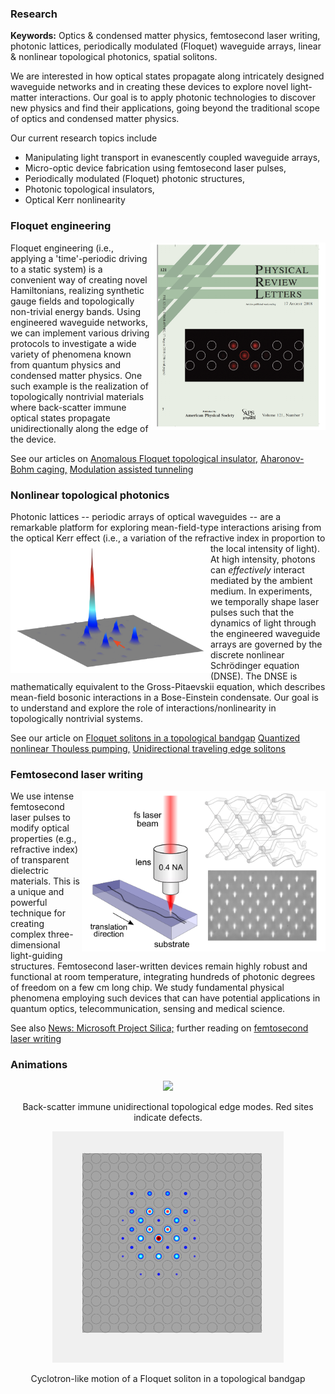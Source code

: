 ### Research

**Keywords:** Optics & condensed matter physics, femtosecond laser writing, photonic lattices,
periodically modulated (Floquet) waveguide arrays, linear & nonlinear topological photonics, spatial solitons.

We are interested in how optical states propagate along intricately designed waveguide networks and in creating these devices to explore novel light-matter interactions. Our goal is to apply photonic technologies to discover new physics and find their applications, going beyond the traditional scope of 
optics and condensed matter physics. <br />

Our current research topics include <br />
   - Manipulating light transport in evanescently coupled waveguide arrays,
   - Micro-optic device fabrication using femtosecond laser pulses, 
   - Periodically modulated (Floquet) photonic structures,
   - Photonic topological insulators,
   - Optical Kerr nonlinearity 

### Floquet engineering
[<img align="right" src="imageN/PRL_cover2.png " width="280"/>](https://journals.aps.org/prl/issues/121/7)
Floquet engineering (i.e., applying a 'time'-periodic driving to a static system) is a convenient way of creating novel Hamiltonians, realizing synthetic gauge fields and topologically non-trivial energy bands. Using engineered waveguide networks, we can implement various driving protocols to investigate a wide variety of phenomena known from quantum physics and condensed matter physics. One such example is the realization of topologically nontrivial materials where back-scatter immune optical states propagate unidirectionally along the edge of the device. 

See our articles on [Anomalous Floquet topological insulator,](https://doi.org/10.1038/ncomms13918) [Aharonov-Bohm caging,](https://doi.org/10.1103/PhysRevLett.121.075502) [Modulation assisted tunneling](https://doi.org/10.1088/1367-2630/17/11/115002)

### Nonlinear topological photonics
Photonic lattices -- periodic arrays of optical waveguides -- are a remarkable platform for exploring mean-field-type interactions arising from the optical Kerr effect (i.e., a variation of the refractive index in proportion to the local intensity of light). 
[<img align="left" src="imageN/NLtopo2.png " width="320"/>](https://doi.org/10.1126/science.aba8725)
At high intensity, photons can *effectively* interact mediated by the ambient medium. In experiments, we temporally shape laser pulses such that the dynamics of light through the engineered waveguide arrays are governed by the discrete nonlinear Schrödinger equation (DNSE). The DNSE is mathematically equivalent to the Gross-Pitaevskii equation, which describes mean-field bosonic interactions in a Bose-Einstein condensate. Our goal is to understand and explore the role of interactions/nonlinearity in topologically nontrivial systems. 

See our article on [Floquet solitons in a topological bandgap](https://doi.org/10.1126/science.aba8725)
[Quantized nonlinear Thouless pumping,](https://doi.org/10.1038/s41586-021-03688-9)
[Unidirectional traveling edge solitons](https://doi.org/10.1103/PhysRevX.11.041057)

### Femtosecond laser writing
<img align="right" src="imageN/FLW2.png  " width="390"/> 
We use intense femtosecond laser pulses to modify optical properties (e.g., refractive index) of transparent dielectric materials. This is a unique and powerful technique for creating complex three-dimensional light-guiding structures. Femtosecond laser-written devices remain highly robust and functional at room temperature, integrating hundreds of photonic degrees of freedom on a few cm long chip. We study fundamental physical phenomena employing such devices that can have potential applications in quantum optics, telecommunication, sensing and medical science. 

See also [News: Microsoft Project Silica;](https://news.microsoft.com/innovation-stories/ignite-project-silica-superman/) further reading on [femtosecond laser writing](https://doi.org/10.1038/nphoton.2008.47)

### Animations
<p align="center">
<img src="imageN/Edgepropagation_GIF_N2.gif" width="370"/>
</p>

<p align="center">
Back-scatter immune unidirectional topological edge modes.
Red sites indicate defects.
</p>

<p align="center">
<img src="imageN/SolitonEvolution_GIF_2.gif" width="370"/>
</p>

<p align="center">
Cyclotron-like motion of a Floquet soliton in a topological bandgap
</p>
